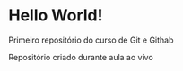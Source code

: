 # Hello World!
 Primeiro repositório do curso de Git e Githab

Repositório criado durante aula ao vivo 